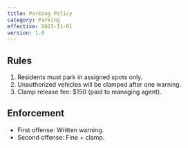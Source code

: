 ```yaml
---
title: Parking Policy
category: Parking
effective: 2023-11-01
version: 1.0
---
```


## Rules
1. Residents must park in assigned spots only.
2. Unauthorized vehicles will be clamped after one warning.
3. Clamp release fee: $150 (paid to managing agent).

## Enforcement
- First offense: Written warning.
- Second offense: Fine + clamp.
